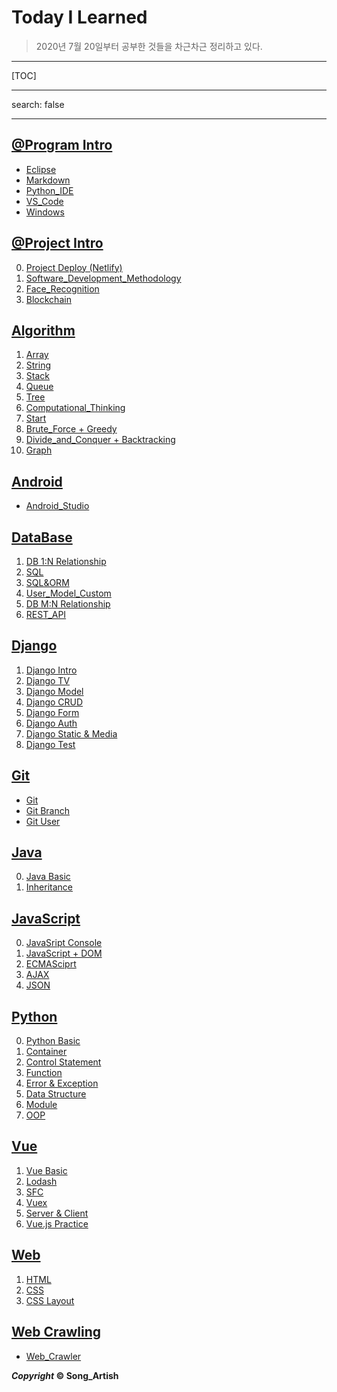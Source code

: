 # Today I Learned

> 2020년 7월 20일부터 공부한 것들을 차근차근 정리하고 있다.

---

[TOC]

---

search: false

---



## [@Program Intro](@Program_Intro)

- [Eclipse](@Program_Intro/Eclipse.md)
- [Markdown](@Program_Intro/Markdown.md)
- [Python_IDE](@Program_Intro/Python_IDE(Conda+PyCharm).md)
- [VS_Code](@Program_Intro/VS_Code.md)
- [Windows](@Program_Intro/Windows.md)



## [@Project Intro](@Project_Intro)

0. [Project Deploy (Netlify)](@Project_Intro/00_Project_Deploy(Netlify).md)
1. [Software_Development_Methodology](@Project_Intro/01_Software_Development_Methodology.md)
2. [Face_Recognition](@Project_Intro/02_Face_Recognition.md)
3. [Blockchain](@Project_Intro/03_Blockchain.md)



## [Algorithm](Algorithm)

1. [Array](Algorithm/01_Array.md)
2. [String](Algorithm/02_String.md)
3. [Stack](Algorithm/03_Stack.md)
4. [Queue](Algorithm/04_Queue.md)
5. [Tree](Algorithm/05_Tree.md)
6. [Computational_Thinking](Algorithm/06_Computational_Thinking.md)
7. [Start](Algorithm/07_Start.md)
8. [Brute_Force + Greedy](Algorithm/08_Brute_Force+Greedy.md)
9. [Divide_and_Conquer + Backtracking](Algorithm/09_Divide_and_Conquer+Backtracking.md)
10. [Graph](Algorithm/10_Graph.md)



## [Android](Android)

- [Android_Studio](Android/Android_Studio.md)



## [DataBase](DB)

1. [DB 1:N Relationship](DB/01_DB_Relationship(1toN).md)
2. [SQL](DB/02_SQL.md)
3. [SQL&ORM](DB/03_SQL&ORM.md)
4. [User_Model_Custom](DB/04_User_Model_Custom.md)
5. [DB M:N Relationship](DB/05_DB_Relationship(MtoN).md)
6. [REST_API](DB/06_REST_API.md)



## [Django](Django)

1. [Django Intro](Django/01_Django_Intro.md)
2. [Django TV](Django/02_Django_TV.md)
3. [Django Model](Django/03_Django_Model.md)
4. [Django CRUD](Django/04_Django_CRUD.md)
5. [Django Form](Django/05_Django_Form.md)
6. [Django Auth](Django/06_Django_Auth.md)
7. [Django Static & Media](Django/07_Django_Static&Media.md)
8. [Django Test](Django/08_Django_Test)



## [Git](Git)

- [Git](Git/Git.md)
- [Git Branch](Git/Git_Branch.md)
- [Git User](Git/Git_User.md)



## [Java](Java)

0. [Java Basic](Java/00_Java_Basic.md)
1. [Inheritance](Java/01_Inheritance.md)



## [JavaScript](JavaScript)

0. [JavaSript Console](JavaScript/00_JS_Console.md)
1. [JavaScript + DOM](Javascript/01_JS+DOM.md)
2. [ECMASciprt](JavaScript/02_ECMAScript.md)
3. [AJAX](JavaScript/03_AJAX.md)
4. [JSON](JavaScript/04_JSON.md)



## [Python](Python)

0. [Python Basic](Python/00_Python_Basic.md)
1. [Container](Python/01_Container.md)
2. [Control Statement](Python/02_Control_Statement.md)
3. [Function](Python/03_Function.md)
4. [Error & Exception](Python/04_Error&Exception.md)
5. [Data Structure](Python/05_Data_Structure.md)
6. [Module](Python/06_Module.md)
7. [OOP](Python/07_OOP.md)



## [Vue](Vue.js)

1. [Vue Basic](Vue.js/01_Vue_Basic.md)
2. [Lodash](Vue.js/02_Lodash.md)
3. [SFC](Vue.js/03_SFC.md)
4. [Vuex](Vue.js/04_Vuex.md)
5. [Server & Client](Vue.js/05_Server&Client.md)
6. [Vue.js Practice](Vue.js/06_Vue.js_practice.md)



## [Web](Web)

1. [HTML](Web/01_HTML.md)
2. [CSS](Web/02_CSS.md)
3. [CSS Layout](Web/03_CSS_Layout.md)



## [Web Crawling](Web_Crawling)

- [Web_Crawler](Web_Crawling/Web_Crawler.md)



***Copyright* © Song_Artish**